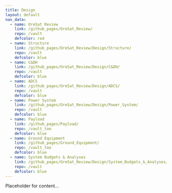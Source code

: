 ```yaml
---
title: Design
layout: default
nav_data:
  - name: OreSat Review
    link: /github_pages/OreSat_Review/
    repo: /vault
    defcolor: red
  - name: Structure
    link: /github_pages/OreSat_Review/Design/Structure/
    repo: /vault
    defcolor: blue
  - name: C&DH
    link: /github_pages/OreSat_Review/Design/C&DH/
    repo: /vault
    defcolor: blue
  - name: ADCS
    link: /github_pages/OreSat_Review/Design/ADCS/
    repo: /vault
    defcolor: blue
  - name: Power System
    link: /github_pages/OreSat_Review/Design/Power_System/
    repo: /vault
    defcolor: blue
  - name: Payload
    link: /github_pages/Payload/
    repo: /vault_too
    defcolor: blue
  - name: Ground Equipment
    link: /github_pages/Ground_Equipment/
    repo: /vault_too
    defcolor: blue
  - name: System Budgets & Analyses
    link: /github_pages/OreSat_Review/Design/System_Budgets_&_Analyses/
    repo: /vault
    defcolor: blue
---
```



Placeholder for content...
